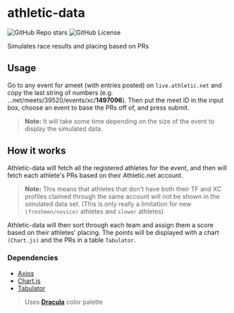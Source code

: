 # athletic-data
![GitHub Repo stars](https://img.shields.io/github/stars/nulxn/athletic-data?style=for-the-badge&labelColor=%2344475a&color=%23bd93f9)
![GitHub License](https://img.shields.io/github/license/nulxn/athletic-data?style=for-the-badge&labelColor=%2344475a&color=%23ff5555)

Simulates race results and placing based on PRs

## Usage
Go to any event for ameet (with entries posted) on `live.athletic.net` and copy the last string of numbers (e.g. ...net/meets/39520/events/xc/**1497096**). Then put the meet ID in the input box, choose an event to base the PRs off of, and press submit.

> **Note:** It will take some time depending on the size of the event to display the simulated data.

## How it works
Athletic-data will fetch all the registered athletes for the event, and then will fetch each athlete's PRs based on their Athletic.net account.

> **Note:** This means that athletes that don't have both their TF and XC profiles claimed through the same account will not be shown in the simulated data set. (This is only really a limitation for new `(freshmen/novice)` athletes and `slower` athletes)

Athletic-data will then sort through each team and assign them a score based on their athletes' placing. The points will be displayed with a chart `(Chart.js)` and the PRs in a table `Tabulator`.

### Dependencies
- [Axios](https://github.com/axios/axios)
- [Chart.js](https://github.com/chartjs/Chart.js)
- [Tabulator](https://github.com/olifolkerd/tabulator)
> Uses [**Dracula**](https://github.com/dracula/dracula-theme) color palette